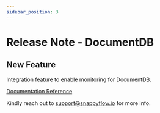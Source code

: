 ```yaml
---
sidebar_position: 3 
---
```

# Release Note - DocumentDB 

## New Feature

Integration feature to enable monitoring for DocumentDB.

[Documentation Reference](/docs/selfhosted-lite/Integrations/docdb/)

Kindly reach out to [support@snappyflow.io](mailto:support@snappyflow.io) for more info.

